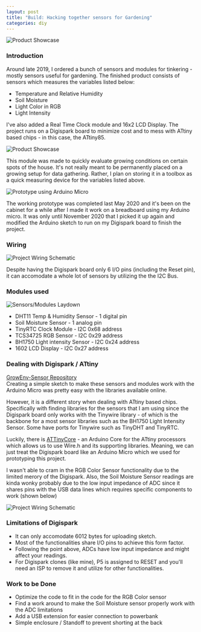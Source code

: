 ```yaml
---
layout: post
title: "Build: Hacking together sensors for Gardening"
categories: diy
---
```

![Product Showcase](/_assets/digispark_gardening/IMG_1.jpg)

### Introduction  
Around late 2019, I ordered a bunch of sensors and modules for tinkering - mostly sensors useful for gardening. The finished product consists of sensors which measures the variables listed below:

* Temperature and Relative Humidity
* Soil Moisture
* Light Color in RGB
* Light Intensity

I've also added a Real Time Clock module and 16x2 LCD Display. The project runs on a Digispark board to minimize cost and to mess with ATtiny based chips - in this case, the ATtiny85.

![Product Showcase](/_assets/digispark_gardening/IMG_2.jpg)

This module was made to quickly evaluate growing conditions on certain spots of the house. It's not really meant to be permanently placed on a growing setup for data gathering. Rather, I plan on storing it in a toolbox as a quick measuring device for the variables listed above.

![Prototype using Arduino Micro](/_assets/digispark_gardening/IMG_4.png)

The working prototype was completed last May 2020 and it's been on the cabinet for a while after I made it work on a breadboard using my Arduino micro. It was only until November 2020 that I picked it up again and modified the Arduino sketch to run on my Digispark board to finish the project.

### Wiring  
![Project Wiring Schematic](/_assets/digispark_gardening/WiringSchematic.jpg)

Despite having the Digispark board only 6 I/O pins (including the Reset pin), it can accomodate a whole lot of sensors by utilizing the the I2C Bus. 

### Modules used  

![Sensors/Modules Laydown](/_assets/digispark_gardening/IMG_5.jpg)
* DHT11 Temp & Humidity Sensor - 1 digital pin
* Soil Moisture Sensor - 1 analog pin
* TinyRTC Clock Module - I2C 0x68 address
* TCS34725 RGB Sensor - I2C 0x29 address 
* BH1750 Light intensity Sensor - I2C 0x24 address
* 1602 LCD Display - I2C 0x27 address

### Dealing with Digispark / ATtiny  
[GrowEnv-Sensor Repository](https://github.com/AdrianTayag/GrowEnv-Sensor)  
Creating a simple sketch to make these sensors and modules work with the Arduino Micro was pretty easy with the libraries available online. 

However, it is a different story when dealing with ATtiny based chips. Specifically with finding libraries for the sensors that I am using since the Digispark board only works with the Tinywire library - of which is the backbone for a most sensor libraries such as the BH1750 Light Intensity Sensor. Some have ports for Tinywire such as TinyDHT and TinyRTC.

Luckily, there is [ATTinyCore](https://github.com/SpenceKonde/ATTinyCore) - an Arduino Core for the ATtiny processors which allows us to use Wire.h and its supporting libraries. Meaning, we can just treat the Digispark board like an Arduino Micro which we used for prototyping this project.  

I wasn't able to cram in the RGB Color Sensor functionality due to the limited merory of the Digispark. Also, the Soil Moisture Sensor readings are kinda wonky probably due to the low input impedance of ADC since it shares pins with the USB data lines which requires specific components to work (shown below)

![Project Wiring Schematic](/_assets/digispark_gardening/DigisparkSchematic.jpg)

### Limitations of Digispark  
* It can only accomodate 6012 bytes for uploading sketch.
* Most of the functionalities share I/O pins to achieve this form factor.
* Following the point above, ADCs have low input impedance and might affect your readings.
* For Digispark clones (like mine), P5 is assigned to RESET and you'll need an ISP to remove it and utilize for other functionalities.

### Work to be Done  
* Optimize the code to fit in the code for the RGB Color sensor
* Find a work around to make the Soil Moisture sensor properly work with the ADC limitations
* Add a USB extension for easier connection to powerbank
* Simple enclosure / Standoff to prevent shorting at the back